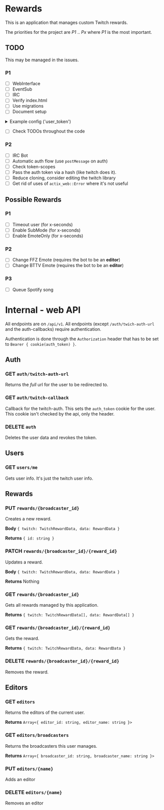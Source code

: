 # Rewards

This is an application that manages custom Twitch rewards.

The priorities for the project are _P1_ .. _Px_ where _P1_ is the most important.

## TODO

This may be managed in the issues.

### P1

* [ ] WebInterface
* [ ] EventSub
* [ ] IRC
* [ ] Verify index.html
* [ ] Use migrations  
* [ ] Document setup

<details>
<summary>Example config ('user_token')</summary>

```json5
{
    "type": "UserToken",
    "data": {
        "access_token": "MY_ACCESS_TOKEN",
        "refresh_token": "MY_REFRESH_TOKEN",
      // this is just new Date(timestamp).toISOString() okayge
        "created_at": "2021-05-24T15:04:47.000Z",
        "expires_at": "2021-05-24T19:25:51.000Z"
    }
  // scopes: Scope::ChatEdit,
  //         Scope::ChatRead,
  //         Scope::ChannelModerate,
  //         Scope::ModeratorManageAutoMod,
  //         Scope::ModerationRead,
  //         Scope::UserManageBlockedUsers,
  //         Scope::UserReadBlockedUsers,
  //         Scope::UserEditFollows,
  //         Scope::UserReadFollows,
  //         Scope::ChannelReadRedemptions,
  //         Scope::ChannelManageRedemptions,
  //         Scope::WhispersEdit,
  //         Scope::WhispersRead,
  //         Scope::ChannelEditCommercial,
  //         Scope::ChannelManageBroadcast,
}
```
</details>

* [ ] Check TODOs throughout the code

### P2
* [ ] IRC Bot
* [ ] Automatic auth flow (use `postMessage` on auth)
* [ ] Check token-scopes
* [ ] Pass the auth token via a hash (like twitch does it).
* [ ] Reduce cloning, consider editing the twitch library
* [ ] Get rid of uses of `actix_web::Error` where it's not useful

## Possible Rewards

### P1
* [ ] Timeout user (for x-seconds)
* [ ] Enable SubMode (for x-seconds)
* [ ] Enable EmoteOnly (for x-seconds)
  
### P2
* [ ] Change FFZ Emote (requires the bot to be an **editor**)
* [ ] Change BTTV Emote (requires the bot to be an **editor**)
  
### P3
* [ ] Queue Spotify song

# Internal - web API

All endpoints are on `/api/v1`. All endpoints (except `/auth/twich-auth-url` and the auth-callbacks) require authentication.

Authentication is done through the `Authorization` header 
that has to be set to `Bearer { cookie(auth_token) }`.

## Auth

### GET `auth/twitch-auth-url`

Returns the _full_ url for the user to be redirected to.

### GET `auth/twitch-callback`

Callback for the twitch-auth. This sets the `auth_token` cookie for the user. 
This cookie isn't checked by the api, only the header.

### DELETE `auth`

Deletes the user data and revokes the token.

## Users

### GET `users/me`

Gets user info. It's just the twitch user info.

## Rewards

### PUT `rewards/{broadcaster_id}`

Creates a new reward.

**Body**
`{ twitch: TwitchRewardData, data: RewardData }`

**Returns**
`{ id: string }`

### PATCH `rewards/{broadcaster_id}/{reward_id}`

Updates a reward.

**Body**
`{ twitch: TwitchRewardData, data: RewardData }`

**Returns**
Nothing

### GET `rewards/{broadcaster_id}`

Gets all rewards managed by this application.

**Returns**
`{ twitch: TwitchRewardData[], data: RewardData[] }`

### GET `rewards/{broadcaster_id}/{reward_id}`

Gets the reward.

**Returns**
`{ twitch: TwitchRewardData, data: RewardData }`

### DELETE `rewards/{broadcaster_id}/{reward_id}`

Removes the reward.

## Editors

### GET `editors`

Returns the editors of the current user.

**Returns**
`Array<{ editor_id: string, editor_name: string }>`

### GET `editors/broadcasters`

Returns the broadcasters this user manages.

**Returns**
`Array<{ broadcaster_id: string, broadcaster_name: string }>`

### PUT `editors/{name}`

Adds an editor

### DELETE `editors/{name}`

Removes an editor

